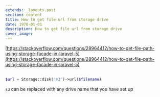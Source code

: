 ```yaml
---
extends: _layouts.post
section: content
title: How to get file url from storage drive
date: 1970-01-01
description: How to get file url from storage drive
cover_image: 
---
```


[https://stackoverflow.com/questions/28964412/how-to-get-file-path-using-storage-facade-in-laravel-5](https://stackoverflow.com/questions/28964412/how-to-get-file-path-using-storage-facade-in-laravel-5)
<br><br>
```php
$url = Storage::disk('s3')->url($filename)
```
`s3` can be replaced with any drive name that you have set up
